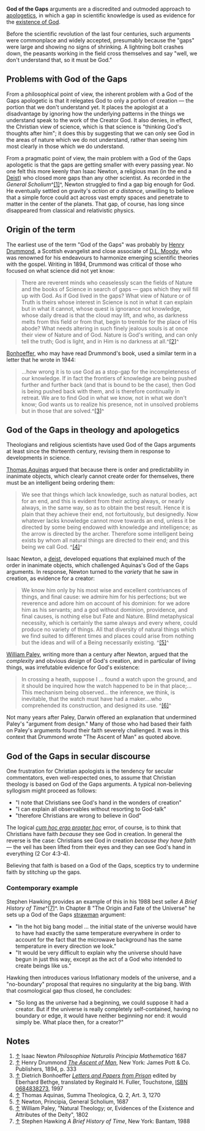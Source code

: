 **God of the Gaps** arguments are a discredited and outmoded
approach to [apologetics](Apologetics "Apologetics"), in which a
gap in scientific knowledge is used as evidence for the
[existence of God](Existence_of_God "Existence of God").

Before the scientific revolution of the last four centuries, such
arguments were commonplace and widely accepted, presumably because
the "gaps" were large and showing no signs of shrinking. A
lightning bolt crashes down, the peasants working in the field
cross themselves and say "well, we don't understand that, so it
must be God."

## Problems with God of the Gaps

From a philosophical point of view, the inherent problem with a God
of the Gaps apologetic is that it relegates God to only a portion
of creation — the portion that we don't understand yet. It places
the apologist at a disadvantage by ignoring how the underlying
patterns in the things we understand speak to the work of the
Creator God. It also denies, in effect, the Christian view of
science, which is that science is "thinking God's thoughts after
him"; it does this by suggesting that we can only see God in the
areas of nature which we do not understand, rather than seeing him
most clearly in those which we do understand.

From a pragmatic point of view, the main problem with a God of the
Gaps apologetic is that the gaps are getting smaller with every
passing year. No one felt this more keenly than Isaac Newton, a
religious man (in the end a [Deist](Deism "Deism")) who closed more
gaps than any other scientist. As recorded in the
*General Scholium*^[[1]](#note-0)^, Newton struggled to find a gap
big enough for God. He eventually settled on gravity's
*action at a distance*, unwilling to believe that a simple force
could act across vast empty spaces and penetrate to matter in the
center of the planets. That gap, of course, has long since
disappeared from classical and relativistic physics.

## Origin of the term

The earliest use of the term "God of the Gaps" was probably by
[Henry Drummond](index.php?title=Henry_Drummond&action=edit&redlink=1 "Henry Drummond (page does not exist)"),
a Scottish evangelist and close associate of
[D.L. Moody](Dwight_L._Moody "Dwight L. Moody"), who was renowned
for his endeavours to harmonize emerging scientific theories with
the gospel. Writing in 1894, Drummond was critical of those who
focused on what science did not yet know:

> There are reverent minds who ceaselessly scan the fields of Nature
> and the books of Science in search of gaps — gaps which they will
> fill up with God. As if God lived in the gaps? What view of Nature
> or of Truth is theirs whose interest in Science is not in what it
> can explain but in what it cannot, whose quest is ignorance not
> knowledge, whose daily dread is that the cloud may lift, and who,
> as darkness melts from this field or from that, begin to tremble
> for the place of His abode? What needs altering in such finely
> jealous souls is at once their view of Nature and of God. Nature is
> God's writing, and can only tell the truth; God is light, and in
> Him is no darkness at all.^[[2]](#note-1)^

[Bonhoeffer](Dietrich_Bonhoeffer "Dietrich Bonhoeffer"), who may
have read Drummond's book, used a similar term in a letter that he
wrote in 1944:

> ...how wrong it is to use God as a stop-gap for the incompleteness
> of our knowledge. If in fact the frontiers of knowledge are being
> pushed further and further back (and that is bound to be the case),
> then God is being pushed back with them, and is therefore
> continually in retreat. We are to find God in what we know, not in
> what we don't know; God wants us to realize his presence, not in
> unsolved problems but in those that are solved.^[[3]](#note-2)^

## God of the Gaps in theology and apologetics

Theologians and religious scientists have used God of the Gaps
arguments at least since the thirteenth century, revising them in
response to developments in science.

[Thomas Aquinas](Thomas_Aquinas "Thomas Aquinas") argued that
because there is order and predictability in inanimate objects,
which clearly cannot create order for themselves, there must be an
intelligent being ordering them:

> We see that things which lack knowledge, such as natural bodies,
> act for an end, and this is evident from their acting always, or
> nearly always, in the same way, so as to obtain the best result.
> Hence it is plain that they achieve their end, not fortuitously,
> but designedly. Now whatever lacks knowledge cannot move towards an
> end, unless it be directed by some being endowed with knowledge and
> intelligence; as the arrow is directed by the archer. Therefore
> some intelligent being exists by whom all natural things are
> directed to their end; and this being we call God. ^[[4]](#note-3)^

Isaac Newton, a [deist](Deism "Deism"), developed equations that
explained much of the order in inanimate objects, which challenged
Aquinas's God of the Gaps arguments. In response, Newton turned to
the *variety* that he saw in creation, as evidence for a creator:

> We know him only by his most wise and excellent contrivances of
> things, and final cause: we admire him for his perfections; but we
> reverence and adore him on account of his dominion: for we adore
> him as his servants; and a god without dominion, providence, and
> final causes, is nothing else but Fate and Nature. Blind
> metaphysical necessity, which is certainly the same always and
> every where, could produce no variety of things. All that diversity
> of natural things which we find suited to different times and
> places could arise from nothing but the ideas and will of a Being
> necessarily existing. ^[[5]](#note-4)^

[William Paley](index.php?title=William_Paley&action=edit&redlink=1 "William Paley (page does not exist)"),
writing more than a century after Newton, argued that the
*complexity* and obvious *design* of God's creation, and in
particular of living things, was irrefutable evidence for God's
existence:

> In crossing a heath, suppose I ... found a watch upon the ground,
> and it should be inquired how the watch happened to be in that
> place;... This mechanism being observed... the inference, we think,
> is inevitable, that the watch must have had a maker....who
> comprehended its construction, and designed its use.
> ^[[6]](#note-5)^

Not many years after Paley, Darwin offered an explanation that
undermined Paley's "argument from design." Many of those who had
based their faith on Paley's arguments found their faith severely
challenged. It was in this context that Drummond wrote "The Ascent
of Man" as quoted above.



## God of the Gaps in secular discourse

One frustration for Christian apologists is the tendency for
secular commentators, even well-respected ones, to assume that
Christian theology is based on God of the Gaps arguments. A typical
non-believing syllogism might proceed as follows:

-   "I note that Christians see God's hand in the wonders of
    creation"
-   "I can explain all observables without resorting to God-talk"
-   "therefore Christians are wrong to believe in God"

The logical
*[cum hoc ergo propter hoc](http://en.wikipedia.org/wiki/Cum_hoc_ergo_propter_hoc "w:Cum hoc ergo propter hoc")*
error, of course, is to think that Christians have faith *because*
they see God in creation. In general the reverse is the case:
Christians see God in creation *because they have faith* — the veil
has been lifted from their eyes and they can see God's hand in
everything (2 Cor 4:3-4).

Believing that faith is based on a God of the Gaps, sceptics try to
undermine faith by stitching up the gaps.

### Contemporary example

Stephen Hawking provides an example of this in his 1988 best seller
*A Brief History of Time*^[[7]](#note-6)^. In Chapter 8 "The Origin
and Fate of the Universe" he sets up a God of the Gaps
[strawman](http://en.wikipedia.org/wiki/strawman "w:strawman")
argument:

-   "In the hot big bang model ... the initial state of the
    universe would have to have had exactly the same temperature
    everywhere in order to account for the fact that the microwave
    background has the same temperature in every direction we look."
-   "It would be very difficult to explain why the universe should
    have begun in just this way, except as the act of a God who
    intended to create beings like us."

Hawking then introduces various Inflationary models of the
universe, and a "no-boundary" proposal that requires no singularity
at the big bang. With that cosmological gap thus closed, he
concludes:

-   "So long as the universe had a beginning, we could suppose it
    had a creator. But if the universe is really completely
    self-contained, having no boundary or edge, it would have neither
    beginning nor end: it would simply be. What place then, for a
    creator?"

## Notes

1.  [↑](#ref-0) Isaac Newton
    *Philosophiae Naturalis Principia Mathematica* 1687
2.  [↑](#ref-1) Henry Drummond
    *[The Ascent of Man](http://henrydrummond.wwwhubs.com/ccount/click.php?id=10)*,
    New York: James Pott & Co. Publishers, 1894, p. 333
3.  [↑](#ref-2) Dietrich Bonhoeffer
    *[Letters and Papers from Prison](http://www.nathanielturner.com/letterspapersfromprison.htm)*
    edited by Eberhard Bethge, translated by Reginald H. Fuller,
    Touchstone,
    [ISBN 0684838273](http://www.theopedia.com/Special:BookSources/0684838273),
    1997
4.  [↑](#ref-3) Thomas Aquinas, Summa Theologica, Q. 2, Art. 3,
    1270
5.  [↑](#ref-4) Newton, Principia, General Scholium, 1687
6.  [↑](#ref-5) William Paley, "Natural Theology; or, Evidences of
    the Existence and Attributes of the Deity", 1802
7.  [↑](#ref-6) Stephen Hawking *A Brief History of Time*, New
    York: Bantam, 1988



